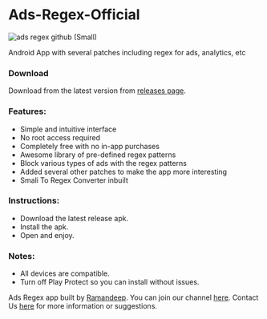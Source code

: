 # Ads-Regex-Official
![ads regex github (Small)](https://github.com/ramanveerji/Ads-Regex-Official/assets/70764724/8faefe2e-23d8-4f29-834f-c8eaf797f5a8)

Android App with several patches including regex for ads, analytics, etc

### Download
Download from the latest version from [releases page](https://github.com/ramanveerji/Ads-Regex-Official/releases).

### Features:
* Simple and intuitive interface
* No root access required
* Completely free with no in-app purchases
* Awesome library of pre-defined regex patterns
* Block various types of ads with the regex patterns
* Added several other patches to make the app more interesting
* Smali To Regex Converter inbuilt

### Instructions:
- Download the latest release apk.
- Install the apk.
- Open and enjoy.

### Notes:
- All devices are compatible.
- Turn off Play Protect so you can install without issues.

Ads Regex app built by [Ramandeep](https://t.me/ramanveerji). You can join our channel [here](https://t.me/rs_bro). Contact Us [here](https://t.me/rs_m_bot) for more information or suggestions.
